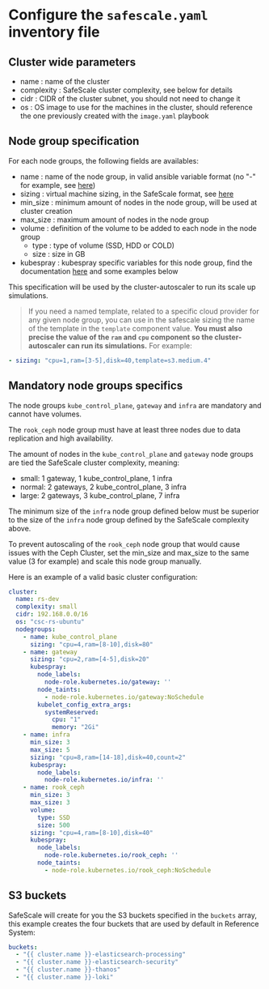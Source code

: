 # Configure the `safescale.yaml` inventory file

## Cluster wide parameters

 - name : name of the cluster
 - complexity : SafeScale cluster complexity, see below for details
 - cidr : CIDR of the cluster subnet, you should not need to change it
 - os : OS image to use for the machines in the cluster, should reference the one previously created with the `image.yaml` playbook

## Node group specification

For each node groups, the following fields are availables:
 - name : name of the node group, in valid ansible variable format (no "-" for example, see [here](https://docs.ansible.com/ansible/latest/user_guide/playbooks_variables.html#creating-valid-variable-names))
 - sizing : virtual machine sizing, in the SafeScale format, see [here](https://github.com/CS-SI/SafeScale/blob/master/doc/USAGE.md#safescale_sizing)
 - min_size : minimum amount of nodes in the node group, will be used at cluster creation
 - max_size : maximum amount of nodes in the node group
 - volume : definition of the volume to be added to each node in the node group
   - type : type of volume (SSD, HDD or COLD)
   - size : size in GB
 - kubespray : kubespray specific variables for this node group, find the documentation [here](https://github.com/kubernetes-sigs/kubespray/blob/master/docs/vars.md) and some examples below

This specification will be used by the cluster-autoscaler to run its scale up simulations.

> If you need a named template, related to a specific cloud provider for any given node group, you can use in the safescale sizing the name of the template in the `template` component value. **You must also precise the value of the `ram` and `cpu` component so the cluster-autoscaler can run its simulations.** For example:
```yaml
- sizing: "cpu=1,ram=[3-5],disk=40,template=s3.medium.4"
```


## Mandatory node groups specifics

The node groups `kube_control_plane`, `gateway` and `infra` are mandatory and cannot have volumes.

The `rook_ceph` node group must have at least three nodes due to data replication and high availability.

The amount of nodes in the `kube_control_plane` and `gateway` node groups are tied the SafeScale cluster complexity, meaning:
 - small: 1 gateway, 1 kube_control_plane, 1 infra
 - normal: 2 gateways, 2 kube_control_plane, 3 infra
 - large: 2 gateways, 3 kube_control_plane, 7 infra

The minimum size of the `infra` node group defined below must be superior to the size of the `infra` node group defined by the SafeScale complexity above.

To prevent autoscaling of the `rook_ceph` node group that would cause issues with the Ceph Cluster, set the min_size and max_size to the same value (3 for example) and scale this node group manually.

Here is an example of a valid basic cluster configuration:
```yaml
cluster:
  name: rs-dev
  complexity: small
  cidr: 192.168.0.0/16
  os: "csc-rs-ubuntu"
  nodegroups:
    - name: kube_control_plane
      sizing: "cpu=4,ram=[8-10],disk=80"
    - name: gateway
      sizing: "cpu=2,ram=[4-5],disk=20"
      kubespray:
        node_labels:
          node-role.kubernetes.io/gateway: ''
        node_taints:
          - node-role.kubernetes.io/gateway:NoSchedule
        kubelet_config_extra_args:
          systemReserved:
            cpu: "1"
            memory: "2Gi"
    - name: infra
      min_size: 3
      max_size: 5
      sizing: "cpu=8,ram=[14-18],disk=40,count=2"
      kubespray:
        node_labels: 
          node-role.kubernetes.io/infra: ''
    - name: rook_ceph
      min_size: 3
      max_size: 3
      volume:
        type: SSD
        size: 500
      sizing: "cpu=4,ram=[8-10],disk=40"
      kubespray:
        node_labels:
          node-role.kubernetes.io/rook_ceph: ''
        node_taints:
          - node-role.kubernetes.io/rook_ceph:NoSchedule
```

## S3 buckets

SafeScale will create for you the S3 buckets specified in the `buckets` array, this example creates the four buckets that are used by default in Reference System:
```yaml
buckets:
  - "{{ cluster.name }}-elasticsearch-processing"
  - "{{ cluster.name }}-elasticsearch-security"
  - "{{ cluster.name }}-thanos"
  - "{{ cluster.name }}-loki"
```
